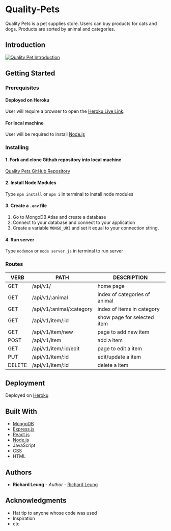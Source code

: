 # Quality-Pets

Quality Pets is a pet supplies store. Users can buy products for cats and dogs. Products are sorted by animal and categories.

## Introduction

[![Quality Pet Introduction](https://img.youtube.com/vi/TeZOfSC7f0o/hqdefault.jpg)](https://youtu.be/TeZOfSC7f0o)

## Getting Started

### Prerequisites

#### Deployed on Heroku

User will require a browser to open the [Heroku Live Link](https://quality-pets.herokuapp.com/).

#### For local machine

User will be required to install [Node.js](https://nodejs.org/)

### Installing

#### 1. Fork and clone Github repository into local machine

[Quality Pets GitHub Repository](https://github.com/richardleung1/Quality-Pets)

#### 2. Install Node Modules

Type `npm install` or `npm i` in terminal to install node modules

#### 3. Create a `.env` file

1. Go to MongoDB Atlas and create a database
2. Connect to your database and connect to your application
3. Create a variable `MONGO_URI` and set it equal to your connection string.


#### 4. Run server

Type `nodemon` or `node server.js` in terminal to run server

<!-- ### Models -->

### Routes

   VERB 		 | 		  PATH 		 |  	 DESCRIPTION
------------ | ------------- | -------------------
GET | /api/v1/ | home page |
GET | /api/v1/:animal | index of categories of animal |
GET | /api/v1/:animal/:category | index of items in category  |
GET | /api/v1/item/:id | show page for selected item  |
GET | /api/v1/item/new | page to add new item |
POST | /api/v1/item | add a item |
GET | /api/v1/item/:id/edit | page to edit a item |
PUT | /api/v1/item/:id | edit/update a item |
DELETE | /api/v1/item/:id | delete a item |

## Deployment

Deployed on [Heroku]()

## Built With

* [MongoDB](https://www.mongodb.com/)
* [Express.js](https://expressjs.com/)
* [React.js](https://reactjs.org/)
* [Node.js](https://nodejs.org/)
* JavaScript
* CSS
* HTML

## Authors

* **Richard Leung** - *Author* - [Richard Leung](https://github.com/PurpleBooth)

## Acknowledgments

* Hat tip to anyone whose code was used
* Inspiration
* etc